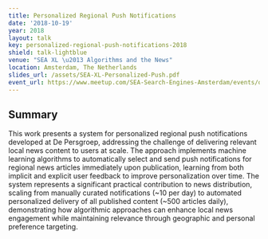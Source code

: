```yaml
---
title: Personalized Regional Push Notifications
date: '2018-10-19'
year: 2018
layout: talk
key: personalized-regional-push-notifications-2018
shield: talk-lightblue
venue: "SEA XL \u2013 Algorithms and the News"
location: Amsterdam, The Netherlands
slides_url: /assets/SEA-XL-Personalized-Push.pdf
event_url: https://www.meetup.com/SEA-Search-Engines-Amsterdam/events/qvfxgpyxnbjc/
---
```


## Summary

This work presents a system for personalized regional push notifications developed at De Persgroep, addressing the challenge of delivering relevant local news content to users at scale. The approach implements machine learning algorithms to automatically select and send push notifications for regional news articles immediately upon publication, learning from both implicit and explicit user feedback to improve personalization over time. The system represents a significant practical contribution to news distribution, scaling from manually curated notifications (~10 per day) to automated personalized delivery of all published content (~500 articles daily), demonstrating how algorithmic approaches can enhance local news engagement while maintaining relevance through geographic and personal preference targeting.
